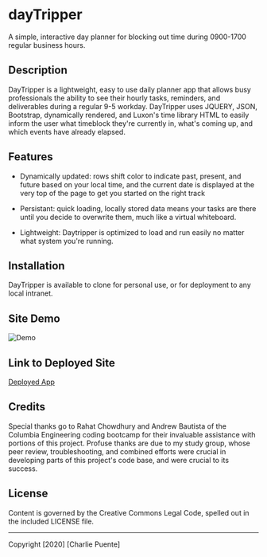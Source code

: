 # dayTripper

A simple, interactive day planner for blocking out time during 0900-1700 regular business hours.

## Description

DayTripper is a lightweight, easy to use daily planner app that allows busy professionals the ability to see their hourly tasks, reminders, and deliverables during a regular 9-5 workday. DayTripper uses JQUERY, JSON, Bootstrap, dynamically rendered, and Luxon's time library HTML to easily inform the user what timeblock they're currently in, what's coming up, and which events have already elapsed.

## Features

- Dynamically updated: rows shift color to indicate past, present, and future based on your local time, and the current date is displayed at the very top of the page to get you started on the right track

- Persistant: quick loading, locally stored data means your tasks are there until you decide to overwrite them, much like a virtual whiteboard.

- Lightweight: Daytripper is optimized to load and run easily no matter what system you're running.

## Installation

DayTripper is available to clone for personal use, or for deployment to any local intranet.

## Site Demo

![Demo](assets/daytripperdemo.gif)

## Link to Deployed Site

[Deployed App](https://puentebravo.github.io/dayTripper/)

## Credits

Special thanks go to Rahat Chowdhury and Andrew Bautista of the Columbia Engineering coding bootcamp for their invaluable assistance with portions of this project. Profuse thanks are due to my study group, whose peer review, troubleshooting, and combined efforts were crucial in developing parts of this project's code base, and were crucial to its success.

## License

Content is governed by the Creative Commons Legal Code, spelled out in the included LICENSE file.

---

Copyright [2020] [Charlie Puente]
